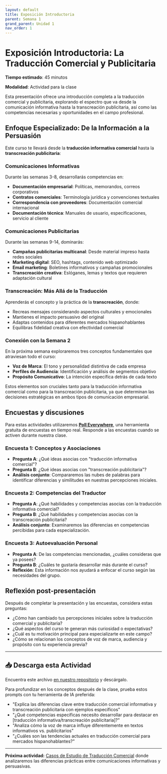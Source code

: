 ```yaml
---
layout: default
title: Exposición Introductoria
parent: Semana 1
grand_parent: Unidad 1
nav_order: 1
---
```


# Exposición Introductoria: La Traducción Comercial y Publicitaria

**Tiempo estimado**: 45 minutos

**Modalidad**: Actividad para la clase

Esta presentación ofrece una introducción completa a la traducción comercial y publicitaria, explorando el espectro que va desde la comunicación informativa hasta la transcreación publicitaria, así como las competencias necesarias y oportunidades en el campo profesional.

## Enfoque Especializado: De la Información a la Persuasión

Este curso te llevará desde la **traducción informativa comercial** hasta la **transcreación publicitaria**:

### Comunicaciones Informativas
Durante las semanas 3-8, desarrollarás competencias en:
- **Documentación empresarial**: Políticas, memorandos, correos corporativos
- **Contratos comerciales**: Terminología jurídica y convenciones textuales
- **Correspondencia con proveedores**: Documentación comercial internacional
- **Documentación técnica**: Manuales de usuario, especificaciones, servicio al cliente

### Comunicaciones Publicitarias
Durante las semanas 9-14, dominarás:
- **Campañas publicitarias multicanal**: Desde material impreso hasta redes sociales
- **Marketing digital**: SEO, hashtags, contenido web optimizado
- **Email marketing**: Boletines informativos y campañas promocionales
- **Transcreación creativa**: Eslóganes, lemas y textos que requieren adaptación cultural

### Transcreación: Más Allá de la Traducción
Aprenderás el concepto y la práctica de la **transcreación**, donde:
- Recreas mensajes considerando aspectos culturales y emocionales
- Mantienes el impacto persuasivo del original
- Adaptas contenidos para diferentes mercados hispanohablantes
- Equilibras fidelidad creativa con efectividad comercial

### **Conexión con la Semana 2**
En la próxima semana exploraremos tres conceptos fundamentales que atraviesan todo el curso:
- **Voz de Marca**: El tono y personalidad distintiva de cada empresa
- **Perfiles de Audiencia**: Identificación y análisis de segmentos objetivo
- **Propósito Comunicativo**: La intención específica detrás de cada texto

Estos elementos son cruciales tanto para la traducción informativa comercial como para la transcreación publicitaria, ya que determinan las decisiones estratégicas en ambos tipos de comunicación empresarial.

## Encuestas y discusiones

Para estas actividades utilizaremos [**Poll Everywhere**](https://pollev.com/alainabrandt831), una herramienta gratuita de encuestas en tiempo real. Responde a las encuestas cuando se activen durante nuestra clase.

### **Encuesta 1: Conceptos y Asociaciones**

- **Pregunta A**: ¿Qué ideas asocias con "traducción informativa comercial"?
- **Pregunta B**: ¿Qué ideas asocias con "transcreación publicitaria"?
- **Análisis conjunto**: Compararemos las nubes de palabras para identificar diferencias y similitudes en nuestras percepciones iniciales.

### **Encuesta 2: Competencias del Traductor**

- **Pregunta A**: ¿Qué habilidades y competencias asocias con la traducción informativa comercial?
- **Pregunta B**: ¿Qué habilidades y competencias asocias con la transcreación publicitaria?
- **Análisis conjunto**: Examinaremos las diferencias en competencias percibidas para cada especialización.

### **Encuesta 3: Autoevaluación Personal**

- **Pregunta A**: De las competencias mencionadas, ¿cuáles consideras que ya posees?
- **Pregunta B**: ¿Cuáles te gustaría desarrollar más durante el curso?
- **Reflexión**: Esta información nos ayudará a enfocar el curso según las necesidades del grupo.

## Reflexión post-presentación

Después de completar la presentación y las encuestas, considera estas preguntas:

- ¿Cómo han cambiado tus percepciones iniciales sobre la traducción comercial y publicitaria?
- ¿Qué aspectos del curso te generan más curiosidad o expectativas?
- ¿Cuál es tu motivación principal para especializarte en este campo?
- ¿Cómo se relacionan los conceptos de voz de marca, audiencia y propósito con tu experiencia previa?

---

## 📥 Descarga esta Actividad

Encuentra este archivo [en nuestro repositorio](https://github.com/alainamb/uic_tr14-trad-comercial/blob/main/unidad1/semana1/exposicion-introductoria.md) y descárgalo.

Para profundizar en los conceptos después de la clase, prueba estos prompts con tu herramienta de IA preferida:

- "Explica las diferencias clave entre traducción comercial informativa y transcreación publicitaria con ejemplos específicos"
- "¿Qué competencias específicas necesito desarrollar para destacar en [traducción informativa/transcreación publicitaria]?"
- "Analiza cómo la voz de marca influye diferentemente en textos informativos vs. publicitarios"
- "¿Cuáles son las tendencias actuales en traducción comercial para mercados hispanohablantes?"

---

**Próxima actividad:** [Casos de Estudio de Traducción Comercial](trad-comercial-case-studies.md) donde analizaremos las diferencias prácticas entre comunicaciones informativas y persuasivas.

